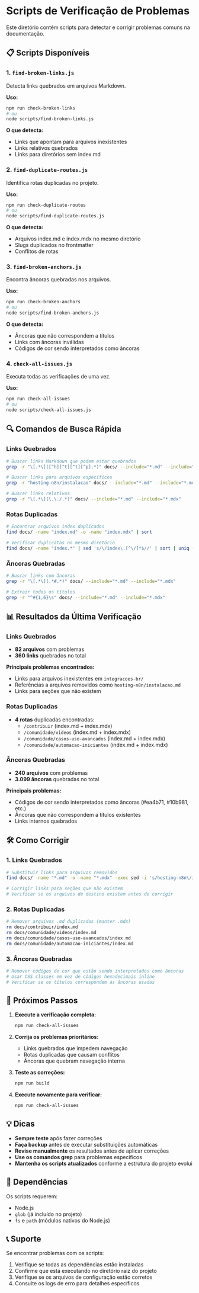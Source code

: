 # Scripts de Verificação de Problemas

Este diretório contém scripts para detectar e corrigir problemas comuns na documentação.

## 📋 Scripts Disponíveis

### 1. `find-broken-links.js`
Detecta links quebrados em arquivos Markdown.

**Uso:**
```bash
npm run check-broken-links
# ou
node scripts/find-broken-links.js
```

**O que detecta:**
- Links que apontam para arquivos inexistentes
- Links relativos quebrados
- Links para diretórios sem index.md

### 2. `find-duplicate-routes.js`
Identifica rotas duplicadas no projeto.

**Uso:**
```bash
npm run check-duplicate-routes
# ou
node scripts/find-duplicate-routes.js
```

**O que detecta:**
- Arquivos index.md e index.mdx no mesmo diretório
- Slugs duplicados no frontmatter
- Conflitos de rotas

### 3. `find-broken-anchors.js`
Encontra âncoras quebradas nos arquivos.

**Uso:**
```bash
npm run check-broken-anchors
# ou
node scripts/find-broken-anchors.js
```

**O que detecta:**
- Âncoras que não correspondem a títulos
- Links com âncoras inválidas
- Códigos de cor sendo interpretados como âncoras

### 4. `check-all-issues.js`
Executa todas as verificações de uma vez.

**Uso:**
```bash
npm run check-all-issues
# ou
node scripts/check-all-issues.js
```

## 🔍 Comandos de Busca Rápida

### Links Quebrados
```bash
# Buscar links Markdown que podem estar quebrados
grep -r "\[.*\]([^h][^t][^t][^p].*)" docs/ --include="*.md" --include="*.mdx"

# Buscar links para arquivos específicos
grep -r "hosting-n8n/instalacao" docs/ --include="*.md" --include="*.mdx"

# Buscar links relativos
grep -r "\[.*\](\.\./.*)" docs/ --include="*.md" --include="*.mdx"
```

### Rotas Duplicadas
```bash
# Encontrar arquivos index duplicados
find docs/ -name "index.md" -o -name "index.mdx" | sort

# Verificar duplicatas no mesmo diretório
find docs/ -name "index.*" | sed 's/\/index\.[^\/]*$//' | sort | uniq -d
```

### Âncoras Quebradas
```bash
# Buscar links com âncoras
grep -r "\[.*\](.*#.*)" docs/ --include="*.md" --include="*.mdx"

# Extrair todos os títulos
grep -r "^#{1,6}\s" docs/ --include="*.md" --include="*.mdx"
```

## 📊 Resultados da Última Verificação

### Links Quebrados
- **82 arquivos** com problemas
- **360 links** quebrados no total

**Principais problemas encontrados:**
- Links para arquivos inexistentes em `integracoes-br/`
- Referências a arquivos removidos como `hosting-n8n/instalacao.md`
- Links para seções que não existem

### Rotas Duplicadas
- **4 rotas** duplicadas encontradas:
  - `/contribuir` (index.md + index.mdx)
  - `/comunidade/videos` (index.md + index.mdx)
  - `/comunidade/casos-uso-avancados` (index.md + index.mdx)
  - `/comunidade/automacao-iniciantes` (index.md + index.mdx)

### Âncoras Quebradas
- **240 arquivos** com problemas
- **3.099 âncoras** quebradas no total

**Principais problemas:**
- Códigos de cor sendo interpretados como âncoras (#ea4b71, #10b981, etc.)
- Âncoras que não correspondem a títulos existentes
- Links internos quebrados

## 🛠️ Como Corrigir

### 1. Links Quebrados
```bash
# Substituir links para arquivos removidos
find docs/ -name "*.md" -o -name "*.mdx" -exec sed -i 's/hosting-n8n\/instalacao\.md/hosting-n8n\/instalacao\/index.md/g' {} \;

# Corrigir links para seções que não existem
# Verificar se os arquivos de destino existem antes de corrigir
```

### 2. Rotas Duplicadas
```bash
# Remover arquivos .md duplicados (manter .mdx)
rm docs/contribuir/index.md
rm docs/comunidade/videos/index.md
rm docs/comunidade/casos-uso-avancados/index.md
rm docs/comunidade/automacao-iniciantes/index.md
```

### 3. Âncoras Quebradas
```bash
# Remover códigos de cor que estão sendo interpretados como âncoras
# Usar CSS classes em vez de códigos hexadecimais inline
# Verificar se os títulos correspondem às âncoras usadas
```

## 📝 Próximos Passos

1. **Execute a verificação completa:**
   ```bash
   npm run check-all-issues
   ```

2. **Corrija os problemas prioritários:**
   - Links quebrados que impedem navegação
   - Rotas duplicadas que causam conflitos
   - Âncoras que quebram navegação interna

3. **Teste as correções:**
   ```bash
   npm run build
   ```

4. **Execute novamente para verificar:**
   ```bash
   npm run check-all-issues
   ```

## 💡 Dicas

- **Sempre teste** após fazer correções
- **Faça backup** antes de executar substituições automáticas
- **Revise manualmente** os resultados antes de aplicar correções
- **Use os comandos grep** para problemas específicos
- **Mantenha os scripts atualizados** conforme a estrutura do projeto evolui

## 🔧 Dependências

Os scripts requerem:
- Node.js
- `glob` (já incluído no projeto)
- `fs` e `path` (módulos nativos do Node.js)

## 📞 Suporte

Se encontrar problemas com os scripts:
1. Verifique se todas as dependências estão instaladas
2. Confirme que está executando no diretório raiz do projeto
3. Verifique se os arquivos de configuração estão corretos
4. Consulte os logs de erro para detalhes específicos